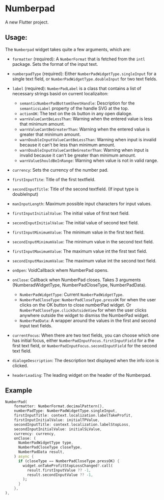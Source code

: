 # Numberpad

A new Flutter project.

## Usage:

The `Numberpad` widget takes quite a few arguments, which are:

- `formatter` (required): A `NumberFormat` that is fetched from the `intl` package. Sets the format of the input text.
- `numberpadType` (required): Either `NumberPadWidgetType.singleInput` for a single text field, or `NumberPadWidgetType.doubleInput` for two text fields.
- `label` (required): `NumberPadLabel` is a class that contains a list of necessary strings basid on current localizaiton:

  - `semanticNumberPadBottomSheetHandle`: Description for the `semanticsLabel` property of the handle SVG at the top.
  - `actionOK`: The text on the `Ok` button in any open dialoge.
  - `warnValueCantBeLessThan`: Warning when the entered value is less that minimum amount.
  - `warnValueCantBeGreaterThan`: Warning when the entered value is greater that minimum amount.
  - `warnDoubleInputValueCantBeLessThan`: Warning when input is invalid because it can't be less than minimum amount.
  - `warnDoubleInputValueCantBeGreaterThan`: Warning when input is invalid because it can't be greater than minimum amount.
  - `warnValueShouldBeInRange`: Warning when value is not in valid range.

- `currency`: Sets the currency of the number pad.
- `firstInputTite`: Title of the first textfield.
- `secondInputTitle`: Title of the second textfield. (If input type is doubleInput)
- `manInputLength`: Maximum possible input characters for input values.
- `firstInputInitialValue`: The initial value of first text field.
- `secondInputInitialValue`: The initial value of second text field.
- `firstInputMinimumValue`: The minimum value in the first text field.
- `secondInputMinimumValue`: The minimum value in the second text field.
- `firstInputMaximumValue`: The maximum value int the first text field.
- `secondInputMaximumValue`: The maximum value int the second text field.
- `onOpen`: VoidCallback whem NumberPad opens.
- `onClose`: Callback when NumberPad closes. Takes 3 arguments (NumberadWidgetType, NumberPadCloseType, NumberPadData).
  - `NumberPadWidgetType`: Current `NumberPadWidgetType`.
  - `NumberPadCloseType`: `NumberPadCloseType.pressOK` for when the user clicks on the OK button to close numberPad widget. Or `NumberPadCloseType.clickOutsideView` for when the user clicks anywhere outside the widget to dismiss the NumberPad widget.
  - `NumberPadData`: A wrapper around the values in the first and second input text fields.
- `currentFocus`: When there are two text fields, you can choose which one has initial focus, either `NumberPadInputFocus.firstInputField` for a the first text field, or `NumberPadInputFocus.secondInputField` for the second text field.
- `dialogeDescription`: The description text displayed when the info icon is clicked.
- `headerLeading`: The leading widget on the header of the Numberpad.

## Example

```dart
NumberPad(
    formatter: NumberFormat.decimalPattern(),
    numberPadType: NumberPadWidgetType.singleInput,
    firstInputTitle: context.localization.labelTakeProfit,
    firstInputInitialValue: initialTPValue,
    secondInputTitle: context.localization.labelStopLoss,
    secondInputInitialValue: initialSLValue,
    currency: currency,
    onClose: (
      NumberPadWidgetType type,
      NumberPadCloseType closeType,
      NumberPadData result,
    ) async {
      if (closeType == NumberPadCloseType.pressOK) {
        widget.onTakeProfitStopLossChanged?.call(
          result.firstInputValue ?? -1,
          result.secondInputValue ?? -1,
        );
      }
    },
),
```
